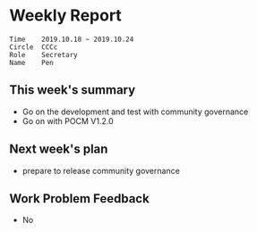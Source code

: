 # Weekly Report 
```
Time	2019.10.18 ~ 2019.10.24
Circle	CCCc
Role	Secretary
Name	Pen
```
## This week's summary
- Go on the development and test with community governance
- Go on with POCM V1.2.0

## Next week's plan

-  prepare to release community governance

## Work Problem Feedback
- No

